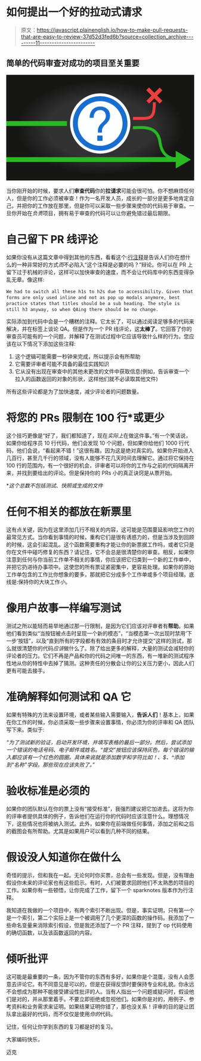 # 如何提出一个好的拉动式请求

> 原文：<https://javascript.plainenglish.io/how-to-make-pull-requests-that-are-easy-to-review-37d52d3fed6b?source=collection_archive---------11----------------------->

## 简单的代码审查对成功的项目至关重要

![](img/b8bc5b2e346d5746735d290455037cfd.png)

当你刚开始的时候，要求人们**审查代码**你的**拉请求**可能会很可怕。你不想麻烦任何人，但是你的工作必须被审查！作为一名开发人员，成长的一部分是更多地肯定自己，并把你的工作放在那里，但是你可以采取一些步骤来使你的代码易于审查。一旦你开始在*负责*项目，拥有易于审查的代码可以让你避免错过最后期限。

# 自己留下 PR 线评论

如果你没有从这篇文章中得到其他的东西，看看这个:[行注释](https://docs.github.com/en/github/collaborating-with-issues-and-pull-requests/commenting-on-a-pull-request#adding-line-comments-to-a-pull-request)是告诉人们你在想什么的一种非常好的方式*而*不必陷入“这个注释是必要的吗？”辩论。你可以在 PR 上留下过于机械的评论，这样可以加快审查的速度，而不会让代码库中的东西变得杂乱无章。像这样:

```
We had to switch all these h1s to h2s due to accessibility. Given that forms are only used inline and not as pop up modals anymore, best practice states that titles should be a sub heading. The style is still h3 anyway, so when QAing there should be no change. 
```

实际添加到代码中会是一个糟糕的注释。它太长了，可以通过阅读足够多的代码来解决，并在标签上谈论 QA。但是作为一个 PR 线评论，这**太棒了**。它回答了你的审查员可能有的一个问题，并解释了在测试过程中它应该导致什么样的行为。您应该在以下情况下添加这些注释:

1.  这个逻辑可能需要一秒钟来完成，所以提示会有所帮助
2.  它需要评审者可能不具备的最佳实践知识
3.  它从没有出现在审查中的其他未更改的文件中获取信息(例如，告诉审查一个拉入的函数返回的对象的形状，这样他们就不必读取其他文件)

所有这些评论都是为了加快速度，减少评论者的问题数量。

# 将您的 PRs 限制在 100 行*或更少

这个技巧更像是“好了，我们都知道了，现在*实际上*在做这件事。”有一个笑话说，如果你给程序员 10 行代码，他们会发现 10 个问题，但如果你给他们 1000 行代码，他们会说，“看起来不错！”这很有趣，因为这是绝对真实的。如果你开始进入几百行，甚至几千行的领域，没有人能够不花几天时间去理解它。通过将它保持在 100 行的范围内，有一个很好的机会，评审者可以将你的工作与之前的代码隔离开来，并找到要给出的评论。但是保持你的 PRs 小的真正诀窍是从票开始。

**这个总数不包括测试、快照或生成的文件*

# 任何不相关的都放在新票里

这有点关键，因为在这里添加几行不相关的内容，这可能是范围蔓延影响您工作的最常见方式。当你看到事情的时候，重构它们是很有诱惑力的，但是当涉及到回顾的时候，这会引起混乱。这个函数需要重构才能让你的新票据工作吗，或者它只是你在文件中碰巧修复的东西？请记住，它不会总是很清楚你的审查。相反，如果你注意到任何与你当前工作单不相关的事情，你应该把它归类到一个新的工作单中，并把它扔进待办事项中。这使您的所有票证紧密集中，更容易处理。如果你的原始工作单包含的工作比你想象的要多，那就把它分成多个工作单或多个项目经理。底线是:保持你的大块工作*小*。

# 像用户故事一样编写测试

测试之所以能轻而易举地通过那一行限制，是因为它们应该对评审者有**帮助**。如果他们看到类似“当按钮被点击时呈现一个新的模态”，“当模态第一次出现时禁用‘下一步’按钮”，以及“直到所有的字段都有有效的条目时才允许提交”这样的测试，那么就很清楚你的代码*应该*做什么了。除了给出更多的解释，大量的测试会减轻你的评论者的压力。它们不再是产品和你的代码之间唯一的东西，有一堆新的测试程序性地从你的特性中去掉了猜测。这种责任的分散会让你的公关压力更小，因此人们更有可能去接手。

# 准确解释如何测试和 QA 它

如果有特殊的方法来设置环境，或者某些输入需要输入，**告诉人们**！基本上，如果在你工作的时候，你必须采取一些步骤来设置事情，你必须为你的评审和 QA 团队写下来。类似于:

*“为了测试新的验证，启动开发环境，并填写表格的最后一部分。然后，尝试添加一个错误的电话号码、电子邮件或姓名。“提交”按钮应该保持灰色，每个错误的输入都应该有一个红色的圆圈。具体来说就是添加数字和字符比如！、$、^添加到“名称”字段。那些现在应该失败了。”*

# 验收标准是必须的

如果你的团队默认在你的票上没有“接受标准”，我强烈建议把它加进去。这将为你的评审者提供具体的例子，告诉他们在运行你的代码时应该注意什么。理想情况下，这些情况也将被纳入测试。此外，如果你在前端做任何事情，添加之前和之后的截图会有所帮助。尤其是如果用户可以看到几种不同的结果。

# 假设没人知道你在做什么

奇怪的提示，但和我在一起。无论何时你买票，总会有一些发现。但是，没有理由假设你未来的评论家也有这些启示。有时，人们被要求回顾他们不太熟悉的项目的工作。如果你有一些顿悟，让你完成了工作，留下一个 sparknotes 版本作为行注释。

我知道在我做的一个项目中，有两个索引不断出现。但是，事实证明，只有第一个是一个索引，第二个实际上是一个被调用了几个更深的函数的操作码。我添加了一些命名变量来消除索引假设，但是我还添加了一个 PR 注释，提到了 op 代码使用的确切函数，以及该函数返回的内容。

# 倾听批评

这可能是最重要的一条，因为不管你的东西有多好，如果你是个混蛋，没有人会愿意去评论它。有不同意见是可以的，但是在获得反馈时要保持专业和礼貌。你永远不会想成为那种不能接受建设性批评的人。当有人指出一个问题或疑问时，假设他们是对的，并从那里着手。不要立即拒绝或忽视他们。如果你是对的，用例子、参考资料和业务需求来证明。如果结果证明你错了，那也没关系！评审的目的是让团队拿出最好的代码，而不仅仅是使用*你的*代码。

记住，任何让你学到东西的复习都是好的复习。

大家编码快乐，

迈克